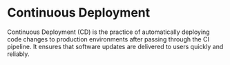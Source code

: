 # Continuous Deployment

Continuous Deployment (CD) is the practice of automatically deploying code changes to production environments after passing through the CI pipeline. It ensures that software updates are delivered to users quickly and reliably.
